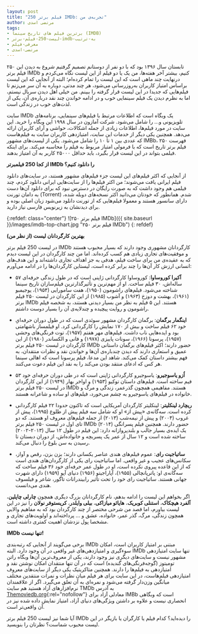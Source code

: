 ```yaml
---
layout: post
title: "250 فیلم برتر IMDb: تجربه‌ی من"
author: مرتضی اسدی
tags:
- برترین فیلم های تاریخ سینما (IMDB)
- لیست-250-فیلم-برتر-imdb-به-ترتیب
- معرفی-فیلم
- مرتضی-اسدی
---
```


تابستان سال ۱۳۹۶ بود که با دو نفر از دوستانم تصمیم گرفتیم شروع به دیدن این ۲۵۰ فیلم برتر IMDb کنیم، بیشتر آخر هفته‌ها، من یک یا دو فیلم از این لیست نگاه می‌کردم و درنهایت چند ماهی است که این لیست را تمام کرده‌ام؛ البته از آنجایی که این لیست براساس امتیاز کاربران به‌روزرسانی می‌شود، هر چند مدتی، دوباره به آن سر می‌زنم تا فیلم‌هایی که جدیدا در این لیست قرار گرفته را ببینم. من خیلی اهل دیدن سریال نیستم، اما به نظرم دیدن یک فیلم سینمایی خوب و در ادامه خواندن چند نقد درباره‌ی آن، یکی از لذت‌های خوب در زندگی است.



سایت IMDb یک وبگاه است که اطلاعات مرتبط با فیلم‌های سینمایی، برنامه‌های تلویزیونی و... را شامل می‌شود. شرکت آمازون در سال ۱۹۹۸ این وبگاه را خرید. این سایت در مورد فیلم‌ها، اطلاعات زیادی از جمله اشکالات، حواشی و آرای کاربران ارائه می‌دهد. همچنین یکی دیگر از خدمات این سایت، امتیازدهی کاربران سایت به فیلم‌هاست که عددی بین ۱ تا ۱۰ را شامل می‌شود. یکی از لیست‌های مشهور IMBb، فهرست ۲۵۰ فیلم برتر تاریخ است که با فرمولی امتیاز مربوط به فیلم را محاسبه می‌کند. برای اینکه فیلمی بتواند در این لیست قرار بگیرد، باید حداقل ۲۵۰۰۰ کاربر به آن امتیاز بدهند.


**از کجا 250 فیلمبرتر IMDb را دانلود کنیم؟**

از آنجایی که اکثر فیلم‌های این لیست جزء فیلم‌های مشهور هستند، در سایت‌های دانلود فیلم ایرانی یافت می‌شوند؛ من اکثر فیلم‌ها را از سایت‌هایی ایرانی دانلود کردم، چند فیلمی هم وجود داشت که به صورت رایگان در دسترس نبود که برای دانلود آن‌ها دست به دامان تورنت (Torrent) شدم. همانطور که خودتان می‌دانید اکثر نسخه‌های دوبله شده، دارای سانسور هستند و معمولا فیلم‌هایی که از تورنت دانلود می‌شود زبان اصلی بوده و برای دیدنشان به زیرنویس فارسی نیاز دارید.

{:refdef: class="center"}
![۲۵۰ فیلم برتر IMDb]({{ site.baseurl }}/images/imdb-top-chart.jpg "۲۵۰ فیلم برتر IMDb")
{: refdef}

**بهترین کارگردانان لیست (از نظر من)**

در لیست 250 فیلم برتر IMDb کارگردانان مشهوری وجود دارند که بسیار محبوب هستند و موفقیت‌های تجاری زیادی هم کسب کرده‌اند. اما من چند کارگردان در این لیست دیدم که به عقیده‌ی من برای ساخت فیلم، هدفی به جز اهداف تجاری داشته‌اند و این هدف‌های انسانی ارزش کار آن‌ها را چند برابر کرده است، لیستاین کارگردان‌ها را در ادامه می‌آورم:

- **آکیرا کوروساوا**: کوروساوا کارگردانی ژاپنی است که در طول زندگی حرفه‌ای ۵۷ ساله‌اش، ۳۰ فیلم ساخت. او از مهم‌ترین و تأثیرگذارترین فیلم‌سازان تاریخ سینما شناخته می‌شود. فیلم‌های راشومون (۱۹۵۰)، هفت سامورایی (۱۹۵۴)، یوجیمبو (۱۹۶۱)، بهشت و دوزخ (۱۹۶۳) و آشوب (۱۹۸۵) از این کارگردان در لیست ۲۵۰ فیلم برتر IMDb هستند. این ۵ فیلم به نظر من بسیار دیدنی هستند، به شخصه فیلم راشومون و روایت پیچیده و چندلایه‌ی آن را بسیار دوست داشتم. 

- **اینگمار برگمان**: برگمان کارگردان مشهور سوئدی است که در طول دوران حرفه‌ایِ خود ۶۲ فیلم ساخت و بیش از ۱۷۰ نمایش را کارگردانی کرد. او فیلمساز باشهامتی بود و ایده‌هایی ناب داشت. فیلم‌های مهر هفتم (۱۹۵۷)، توت فرنگی‌های وحشی (۱۹۵۷)، پرسونا (۱۹۶۶)، سونات پاییزی (۱۹۷۸) و فانی و الکساندر (۱۹۸۰) از این کارگردان در لیست ۲۵۰ فیلم برتر IMDb حضور دارند؛ اکثر فیلم‌های برگمان داستانی عمیق و استعاری دارند که دیدن چندباره‌ی آن‌ها و خواندن نقد و نظرات منتقدان، به فهم بیشتر داستان کمک می‌کند. شاهد این مدعا، فیلم پرسونا است که اهالی سینما هر کس که ادعای منتقد بودن می‌کند را به نقد این فیلم دعوت می‌کنند.

- **اُزو یاسوجیرو**: یاسوجیرو کارگردانی ژاپنی است که در طی دوران حرفه‌‌ای خود ۵۳ فیم ساخته است. فیلم‌های داستان توکیو (۱۹۵۳) و اواخر بهار (۱۹۴۹) از این کارگردان در لیست ۲۵۰ فیلم برتر IMDb هستند. مفاهیمی همچون گذرعمر، زندگی و مرگ و خانواده در فیلم‌های یاسوجیرو به چشم می‌خورد، فیلم‌های او ساده و شاعرانه هستند.

- **ریچارد لینکلیتر**: لینکلیتر کارگردان آمریکایی است که تاکنون حدودا ۲۲ فیلم کارگردانی کرده است. سه‌گانه‌ی «پیش از» او که شامل سه فیلم پیش از طلوع (۱۹۹۵)، پیش از غروب (۲۰۰۴) و پیش از نیمه‌شب (۲۰۱۳) از جمله فیلم‌های معروف او هستند. که دو تای اول در لیست ۲۵۰ فیلم برتر IMDb حضور دارند. همچنین فیلم پسرانگی (۲۰۱۴) یک ایده‌ی بسیار جالب و بلندپروازانه دارد: این فیلم در طول ۱۲ سال (۲۰۱۳-۲۰۰۲) ساخته شده است و ۱۲ سال از عمر یک پسربچه و خانواده‌اش، از دوران دبستان تا رسیدن به سن بلوغ را دنبال می‌کند.

- **ساتیاجیت رای**: عموم فیلم‌های هندی عناصر یکسانی دارند؛ بزن بزن، رقص و آواز، سکانس‌های عجیب و غیر واقعی. اما ساتیاجیت رای یکی از  کارگردان‌های هندی است که از این قاعده پیروی نکرده است، او در طول عمر حرفه‌ای خود  ۳۶ فیلم ساخت که سه‌گانه‌ی او: پاترپانچالی (۱۹۵۵)، آپاراجیتو (۱۹۵۶) دنیای آپو (۱۹۵۹) دارای شهرت جهانی هستند. ساتیاجیت رای خود را تحت تأثیر رابیندرانات تاگور، شاعر و فیلسوف هندی می‌دانست. 

اگر بخواهم این لیست را ادامه بدهم، نام کارگردانان بزرگ دیگری همچون **چارلی چاپلین**، **آلفرد هیچکاک**، **استنلی کوبریک**، **هایائو میازاکی**، **بیلی وایلدر**، **کریستوفر نولان** را نیز در این لیست بیاورم، اما قصد من شرحی مختصر از چند کارگردان بود که به مفاهیم والایی همچون زندگی، مرگ، گذر عمر، خانواده، عشق و ... پرداخته‌اند و اولویت‌های تجاری و مشخصا پول نزدشان اهمیت کمتری داشته است. 

**IMDb تنها نیست!**

برخی می‌گویند از آنجایی که رتبه‌بندی IMDb مبتنی بر امتیاز کاربران است، امکان سوءگیری و امتیازدهی‌های غیر واقعی در آن وجود دارد. البته IMDb تنها سایت امتیازدهی مشهور نیست و سایت‌های دیگری نیز وجود دارند، یکی از معروف‌ترین آن‌ها وبگاه راتن تومیتوز (گوجه‌فرنگی‌های گندیده) است که در آن تنها منتقدان امکان نوشتن نقد و امتیازدهی به فیلم‌ها را دارند. همچنین متاکریتیک یکی دیگر از سایت‌های معروف امتیازدهی فیلم‌هاست، در این سایت برای هر فیلم میان نظرات و نمرات منتقدین مختلف میانگین وزن‌دار گرفته می‌شود و نمره‌ای به آن تعلق می‌گیرد. اگر از علاقمندان نرم‌افزارهای آزاد هستید هم سایت TMDb به آدرس [Themoviedb.org](https://www.themoviedb.org){:rel="nofollow"} معادلی آزاد برای IMBb است که وبگاهی انحصاری نیست و  علاوه بر داشتن ویژگی‌های دنیای آزاد، امتیاز نمایش داده شده نیز در آن واقعی‌تر است.



آیا شما نیز  لیست 250 فیلم برتر IMDb را دیده‌اید؟ کدام فیلم یا کارگران یا بازیگر در این لیست محبوب شماست؟ نظرتان را بنویسید.
